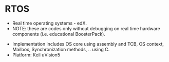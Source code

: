 # RTOS
* Real time operating systems - edX.
* NOTE: these are codes only without debugging on real time hardware components (i.e. educational BoosterPack).
- Implementation includes OS core using assembly and TCB, OS context, Mailbox, Synchronization methods, .. using C.  
- Platform: Keil uVision5
